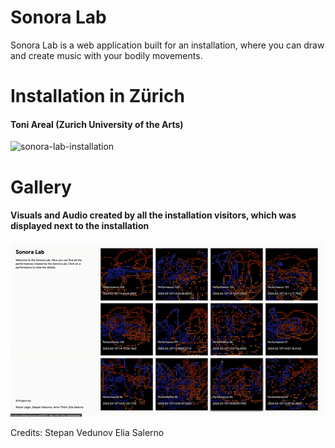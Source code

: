 # Sonora Lab

Sonora Lab is a web application built for an installation, where you can draw and create music with your bodily movements. 

# Installation in Zürich
#### Toni Areal (Zurich University of the Arts)

![sonora-lab-installation](sonora-lab-installation.gif)

# Gallery 
#### Visuals and Audio created by all the installation visitors, which was displayed next to the installation

![sonora-lab-gallery](sonora-lab-gallery.gif)

Credits:
Stepan Vedunov
Elia Salerno
